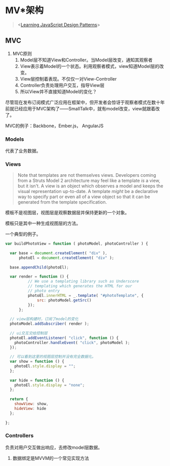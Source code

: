 # MV*架构

> <[Learning JavaScript Design Patterns](https://addyosmani.com/resources/essentialjsdesignpatterns/book/)>

## MVC

1. MVC原则
   1. Model层不知道View和Controller。当Model层改变，通知其观察者
   2. View表示着Model的一个状态。利用观察者模式，view知道Model层的改变。
   3. View层控制着表现。不仅仅一对View-Controller
   4. Controller负责处理用户交互，指导View层
   5. 所以View并不直接知道Model的变化？



尽管现在发布订阅模式广泛应用在框架中，但开发者会惊讶于观察者模式在数十年前就已经应用于MVC架构了——SmallTalk中，就有model改变，view就跟着改了。

MVC的例子：Backbone，Ember.js， AngularJS

### Models

代表了业务数据。

### Views

> Note that templates are not themselves views. Developers coming from a Struts Model 2 architecture may feel like a template *is* a view, but it isn't. A view is an object which observes a model and keeps the visual representation up-to-date. A template *might* be a declarative way to specify part or even all of a view object so that it can be generated from the template specification.

模板不是视图层，视图层是观察数据层并保持更新的一个对象。

模板只是其中一种生成视图层的方法。

一个典型的例子。

```js
var buildPhotoView = function ( photoModel, photoController ) {
 
  var base = document.createElement( "div" ),
      photoEl = document.createElement( "div" );
 
  base.appendChild(photoEl);
 
  var render = function () {
          // We use a templating library such as Underscore
          // templating which generates the HTML for our
          // photo entry
          photoEl.innerHTML = _.template( "#photoTemplate", {
              src: photoModel.getSrc()
          });
      };
 
  // view层构建时，订阅了model的变化
  photoModel.addSubscriber( render );
 
  // ui交互交给控制层
  photoEl.addEventListener( "click", function () {
    photoController.handleEvent( "click", photoModel );
  });
 
  // 可以看到这里的视图层控制并没有完全数据化。
  var show = function () {
    photoEl.style.display = "";
  };
 
  var hide = function () {
    photoEl.style.display = "none";
  };
 
  return {
    showView: show,
    hideView: hide
  };
 
};
```

### Controllers

负责对用户交互做出响应，去修改model层数据。

1. 数据绑定是MVVM的一个常见实现方法

